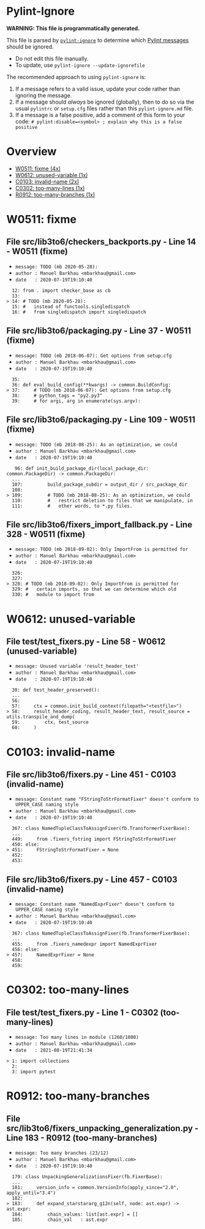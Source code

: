 # Pylint-Ignore

**WARNING: This file is programmatically generated.**

This file is parsed by [`pylint-ignore`](https://pypi.org/project/pylint-ignore/)
to determine which
[Pylint messages](https://pylint.pycqa.org/en/stable/technical_reference/features.html)
should be ignored.

- Do not edit this file manually.
- To update, use `pylint-ignore --update-ignorefile`

The recommended approach to using `pylint-ignore` is:

1. If a message refers to a valid issue, update your code rather than
   ignoring the message.
2. If a message should *always* be ignored (globally), then to do so
   via the usual `pylintrc` or `setup.cfg` files rather than this
   `pylint-ignore.md` file.
3. If a message is a false positive, add a comment of this form to your code:
   `# pylint:disable=<symbol> ; explain why this is a false positive`


# Overview

 - [W0511: fixme (4x)](#w0511-fixme)
 - [W0612: unused-variable (1x)](#w0612-unused-variable)
 - [C0103: invalid-name (2x)](#c0103-invalid-name)
 - [C0302: too-many-lines (1x)](#c0302-too-many-lines)
 - [R0912: too-many-branches (1x)](#r0912-too-many-branches)


# W0511: fixme

## File src/lib3to6/checkers_backports.py - Line 14 - W0511 (fixme)

- `message: TODO (mb 2020-05-28):`
- `author : Manuel Barkhau <mbarkhau@gmail.com>`
- `date   : 2020-07-19T19:10:40`

```
  12: from . import checker_base as cb
  13: 
> 14: # TODO (mb 2020-05-28):
  15: #   instead of functools.singledispatch
  16: #   from singledispatch import singledispatch
```


## File src/lib3to6/packaging.py - Line 37 - W0511 (fixme)

- `message: TODO (mb 2018-06-07): Get options from setup.cfg`
- `author : Manuel Barkhau <mbarkhau@gmail.com>`
- `date   : 2020-07-19T19:10:40`

```
  35: 
  36: def eval_build_config(**kwargs) -> common.BuildConfig:
> 37:     # TODO (mb 2018-06-07): Get options from setup.cfg
  38:     # python_tags = "py2.py3"
  39:     # for argi, arg in enumerate(sys.argv):
```


## File src/lib3to6/packaging.py - Line 109 - W0511 (fixme)

- `message: TODO (mb 2018-08-25): As an optimization, we could`
- `author : Manuel Barkhau <mbarkhau@gmail.com>`
- `date   : 2020-07-19T19:10:40`

```
   96: def init_build_package_dir(local_package_dir: common.PackageDir) -> common.PackageDir:
  ...
  107:         build_package_subdir = output_dir / src_package_dir
  108: 
> 109:         # TODO (mb 2018-08-25): As an optimization, we could
  110:         #   restrict deletion to files that we manipulate, in
  111:         #   other words, to *.py files.
```


## File src/lib3to6/fixers_import_fallback.py - Line 328 - W0511 (fixme)

- `message: TODO (mb 2018-09-02): Only ImportFrom is permitted for`
- `author : Manuel Barkhau <mbarkhau@gmail.com>`
- `date   : 2020-07-19T19:10:40`

```
  326: 
  327: 
> 328: # TODO (mb 2018-09-02): Only ImportFrom is permitted for
  329: #   certain imports, so that we can determine which old
  330: #   module to import from
```


# W0612: unused-variable

## File test/test_fixers.py - Line 58 - W0612 (unused-variable)

- `message: Unused variable 'result_header_text'`
- `author : Manuel Barkhau <mbarkhau@gmail.com>`
- `date   : 2020-07-19T19:10:40`

```
  30: def test_header_preserved():
  ...
  56: 
  57:     ctx = common.init_build_context(filepath="<testfile>")
> 58:     result_header_coding, result_header_text, result_source = utils.transpile_and_dump(
  59:         ctx, test_source
  60:     )
```


# C0103: invalid-name

## File src/lib3to6/fixers.py - Line 451 - C0103 (invalid-name)

- `message: Constant name "FStringToStrFormatFixer" doesn't conform to UPPER_CASE naming style`
- `author : Manuel Barkhau <mbarkhau@gmail.com>`
- `date   : 2020-07-19T19:10:40`

```
  367: class NamedTupleClassToAssignFixer(fb.TransformerFixerBase):
  ...
  449:     from .fixers_fstring import FStringToStrFormatFixer
  450: else:
> 451:     FStringToStrFormatFixer = None
  452: 
  453:
```


## File src/lib3to6/fixers.py - Line 457 - C0103 (invalid-name)

- `message: Constant name "NamedExprFixer" doesn't conform to UPPER_CASE naming style`
- `author : Manuel Barkhau <mbarkhau@gmail.com>`
- `date   : 2020-07-19T19:10:40`

```
  367: class NamedTupleClassToAssignFixer(fb.TransformerFixerBase):
  ...
  455:     from .fixers_namedexpr import NamedExprFixer
  456: else:
> 457:     NamedExprFixer = None
  458: 
  459:
```


# C0302: too-many-lines

## File test/test_fixers.py - Line 1 - C0302 (too-many-lines)

- `message: Too many lines in module (1260/1000)`
- `author : Manuel Barkhau <mbarkhau@gmail.com>`
- `date   : 2021-08-19T21:41:34`

```
> 1: import collections
  2: 
  3: import pytest
```


# R0912: too-many-branches

## File src/lib3to6/fixers_unpacking_generalization.py - Line 183 - R0912 (too-many-branches)

- `message: Too many branches (23/12)`
- `author : Manuel Barkhau <mbarkhau@gmail.com>`
- `date   : 2020-07-19T19:10:40`

```
  179: class UnpackingGeneralizationsFixer(fb.FixerBase):
  ...
  181:     version_info = common.VersionInfo(apply_since="2.0", apply_until="3.4")
  182: 
> 183:     def expand_starstararg_g12n(self, node: ast.expr) -> ast.expr:
  184:         chain_values: list[ast.expr] = []
  185:         chain_val   : ast.expr
```


